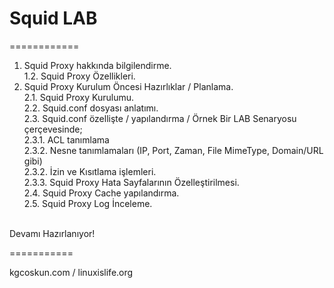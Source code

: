 # Squid LAB
============

1. Squid Proxy hakkında bilgilendirme. </br>
1.2. Squid Proxy Özellikleri.</br>
2. Squid Proxy Kurulum Öncesi Hazırlıklar / Planlama.</br>
2.1. Squid Proxy Kurulumu.</br>
2.2. Squid.conf dosyası anlatımı.</br>
2.3. Squid.conf özellişte / yapılandırma / Örnek Bir LAB Senaryosu çerçevesinde;</br>
2.3.1. ACL tanımlama</br>
2.3.2. Nesne tanımlamaları (IP, Port, Zaman, File MimeType, Domain/URL gibi)</br>
2.3.2. İzin ve Kısıtlama işlemleri.</br>
2.3.3. Squid Proxy Hata Sayfalarının Özelleştirilmesi.</br>
2.4. Squid Proxy Cache yapılandırma.</br>
2.5. Squid Proxy Log İnceleme.</br></br>


Devamı Hazırlanıyor!</br>


===========

kgcoskun.com / 
linuxislife.org
